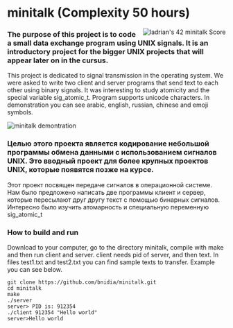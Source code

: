 # minitalk (Complexity 50 hours)
<img align="right" img src="https://badge42.vercel.app/api/v2/cl3enoo9k004009muhk5a94tj/project/2528987" alt="ladrian's 42 minitalk Score" />

### The purpose of this project is to code a small data exchange program using UNIX signals. It is an introductory project for the bigger UNIX projects that will appear later on in the cursus.
This project is dedicated to signal transmission in the operating system. We were asked to write two client and server programs that send text to each other using binary signals. It was interesting to study atomicity and the special variable sig_atomic_t. Program supports unicode characters. In demonstration you can see arabic, english, russian, chinese and emoji symbols.

![minitalk demontration](https://github.com/kroharu/minitalk/blob/master/minitalk_presentation.gif)

### Целью этого проекта является кодирование небольшой программы обмена данными с использованием сигналов UNIX. Это вводный проект для более крупных проектов UNIX, которые появятся позже на курсе.
Этот проект посвящен передаче сигналов в операционной системе. Нам было предложено написать две программы клиент и сервер, которые пересылают друг другу текст с помощью бинарных сигналов. Интересно было изучить атомарность и специальную переменную sig_atomic_t

### How to build and run
Download to your computer, go to the directory minitalk, compile with make and then run client and server.
client needs pid of server, and then text. In files test1.txt and test2.txt you can find sample texts to transfer. Example you can see below.
```
git clone https://github.com/bnidia/minitalk.git
cd minitalk
make
./server
server> PID is: 912354
./client 912354 "Hello world"
server>Hello world
```
